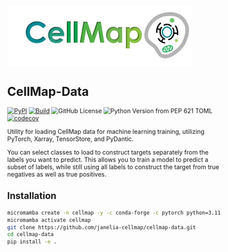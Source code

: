 <img src="https://raw.githubusercontent.com/janelia-cellmap/dacapo/main/docs/source/_static/CellMapLogo.png" alt="CellMap logo" width="85%">

# CellMap-Data

[![PyPI](https://img.shields.io/pypi/v/cellmap-data.svg?color=green)](https://pypi.org/project/cellmap-data)
[![Build](https://github.com/janelia-cellmap/cellmap-data/actions/workflows/ci.yml/badge.svg?branch=main)](https://janelia-cellmap.github.io/cellmap-data/)
![GitHub License](https://img.shields.io/github/license/janelia-cellmap/cellmap-data)
![Python Version from PEP 621 TOML](https://img.shields.io/python/required-version-toml?tomlFilePath=https%3A%2F%2Fraw.githubusercontent.com%2Fjanelia-cellmap%2Fcellmap-data%2Fmain%2Fpyproject.toml)
[![codecov](https://codecov.io/gh/janelia-cellmap/cellmap-data/branch/main/graph/badge.svg)](https://codecov.io/gh/janelia-cellmap/cellmap-data)



Utility for loading CellMap data for machine learning training, utilizing PyTorch, Xarray, TensorStore, and PyDantic.

You can select classes to load to construct targets separately from the labels you want to predict. This allows you to train a model to predict a subset of labels, while still using all labels to construct the target from true negatives as well as true positives.

## Installation

```bash
micromamba create -n cellmap -y -c conda-forge -c pytorch python=3.11
micromamba activate cellmap
git clone https://github.com/janelia-cellmap/cellmap-data.git
cd cellmap-data
pip install -e .
```
